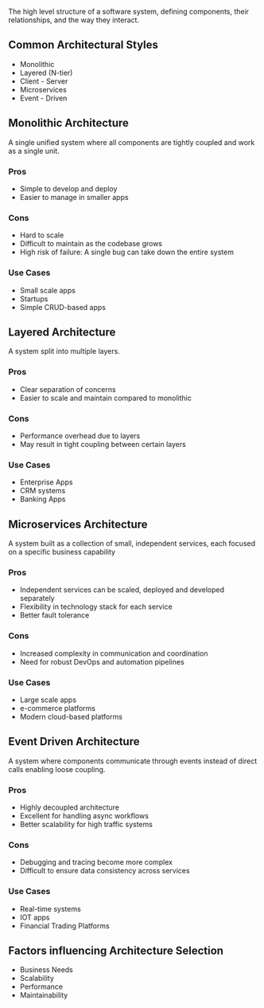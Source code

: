The high level structure of a software system, defining components, their relationships, and the way they interact.

## Common Architectural Styles

- Monolithic
- Layered (N-tier)
- Client - Server
- Microservices
- Event - Driven

## Monolithic Architecture

A single unified system where all components are tightly coupled and work as a single unit.
### Pros

- Simple to develop and deploy
- Easier to manage in smaller apps
### Cons

- Hard to scale
- Difficult to maintain as the codebase grows
- High risk of failure: A single bug can take down the entire system
### Use Cases

- Small scale apps
- Startups
- Simple CRUD-based apps
## Layered Architecture

A system split into multiple layers.
### Pros

- Clear separation of concerns
- Easier to scale and maintain compared to monolithic
### Cons

- Performance overhead due to layers
- May result in tight coupling between certain layers
### Use Cases

- Enterprise Apps
- CRM systems
- Banking Apps
## Microservices Architecture

A system built as a collection of small, independent services, each focused on a specific business capability

### Pros

- Independent services can be scaled, deployed and developed separately
- Flexibility in technology stack for each service
- Better fault tolerance
### Cons

- Increased complexity in communication and coordination
- Need for robust DevOps and automation pipelines
### Use Cases

- Large scale apps
- e-commerce platforms
- Modern cloud-based platforms
## Event Driven Architecture

A system where components communicate through events instead of direct calls enabling loose coupling.
### Pros

- Highly decoupled architecture
- Excellent for handling async workflows
- Better scalability for high traffic systems
### Cons

- Debugging and tracing become more complex
- Difficult to ensure data consistency across services
### Use Cases

- Real-time systems
- IOT apps
- Financial Trading Platforms
## Factors influencing Architecture Selection

- Business Needs
- Scalability
- Performance
- Maintainability